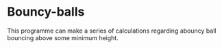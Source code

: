 # Bouncy-balls
This programme can make a series of calculations regarding abouncy ball bouncing above some minimum height.
